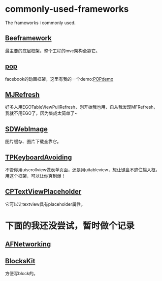 # commonly-used-frameworks

The frameworks i commonly used.


## [Beeframework](https://github.com/gavinkwoe/BeeFramework)
最主要的底层框架，整个工程的mvc架构全靠它。


## [pop](https://github.com/facebook/pop)
facebook的动画框架，这里有我的一个demo:[POPdemo](https://github.com/jxd001/POPdemo)


## [MJRefresh](https://github.com/151283250/MJRefresh)
好多人用EGOTableViewPullRefresh，刚开始我也用，自从我发现MFRefresh，我就不用EGO了，因为集成太简单了~

## [SDWebImage](https://github.com/rs/SDWebImage)
图片缓存、图片下载全靠它。

## [TPKeyboardAvoiding](https://github.com/michaeltyson/TPKeyboardAvoiding)
不管你用uiscrollview做表单页面，还是用uitableview，想让键盘不遮住输入框，用这个框架，可以让你爽到爆！

## [CPTextViewPlaceholder](https://github.com/ultimateboro/CPTextViewPlaceholder)
它可以让textview具有placeholder属性。

# 下面的我还没尝试，暂时做个记录

## [AFNetworking](https://github.com/AFNetworking/AFNetworking)


## [BlocksKit](https://github.com/pandamonia/BlocksKit)
方便写block的。


